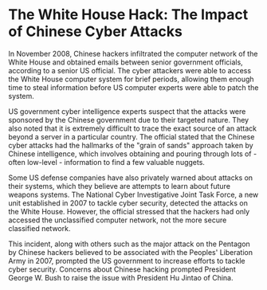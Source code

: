 The White House Hack: The Impact of Chinese Cyber Attacks
=========================================================

In November 2008, Chinese hackers infiltrated the computer network of the White House and obtained emails between senior government officials, according to a senior US official. The cyber attackers were able to access the White House computer system for brief periods, allowing them enough time to steal information before US computer experts were able to patch the system.

US government cyber intelligence experts suspect that the attacks were sponsored by the Chinese government due to their targeted nature. They also noted that it is extremely difficult to trace the exact source of an attack beyond a server in a particular country. The official stated that the Chinese cyber attacks had the hallmarks of the "grain of sands" approach taken by Chinese intelligence, which involves obtaining and pouring through lots of - often low-level - information to find a few valuable nuggets.

Some US defense companies have also privately warned about attacks on their systems, which they believe are attempts to learn about future weapons systems. The National Cyber Investigative Joint Task Force, a new unit established in 2007 to tackle cyber security, detected the attacks on the White House. However, the official stressed that the hackers had only accessed the unclassified computer network, not the more secure classified network.

This incident, along with others such as the major attack on the Pentagon by Chinese hackers believed to be associated with the Peoples' Liberation Army in 2007, prompted the US government to increase efforts to tackle cyber security. Concerns about Chinese hacking prompted President George W. Bush to raise the issue with President Hu Jintao of China.